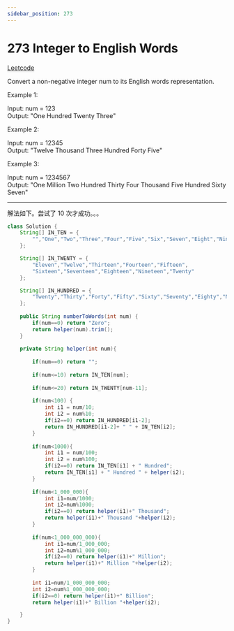 ```yaml
---
sidebar_position: 273
---
```


# 273 Integer to English Words

[Leetcode](https://leetcode.com/problems/integer-to-english-words/)

Convert a non-negative integer num to its English words representation.

 

Example 1:

Input: num = 123  
Output: "One Hundred Twenty Three"  

Example 2:

Input: num = 12345  
Output: "Twelve Thousand Three Hundred Forty Five"  

Example 3:

Input: num = 1234567  
Output: "One Million Two Hundred Thirty Four Thousand Five Hundred Sixty Seven"  

---

解法如下。尝试了 10 次才成功。。。

```java
class Solution {
    String[] IN_TEN = {
        "","One","Two","Three","Four","Five","Six","Seven","Eight","Nine","Ten"
    };

    String[] IN_TWENTY = {
        "Eleven","Twelve","Thirteen","Fourteen","Fifteen",
        "Sixteen","Seventeen","Eighteen","Nineteen","Twenty"
    };

    String[] IN_HUNDRED = {
        "Twenty","Thirty","Forty","Fifty","Sixty","Seventy","Eighty","Ninety"
    };
    
    public String numberToWords(int num) {
        if(num==0) return "Zero";
        return helper(num).trim();
    }
    
    private String helper(int num){
        
        if(num==0) return "";
        
        if(num<=10) return IN_TEN[num];
        
        if(num<=20) return IN_TWENTY[num-11];
        
        if(num<100) {
            int i1 = num/10;
            int i2 = num%10;
            if(i2==0) return IN_HUNDRED[i1-2];
            return IN_HUNDRED[i1-2]+ " " + IN_TEN[i2];
        }
        
        if(num<1000){
            int i1 = num/100;
            int i2 = num%100;
            if(i2==0) return IN_TEN[i1] + " Hundred";
            return IN_TEN[i1] + " Hundred " + helper(i2);
        }
        
        if(num<1_000_000){
            int i1=num/1000;
            int i2=num%1000;
            if(i2==0) return helper(i1)+" Thousand";
            return helper(i1)+" Thousand "+helper(i2);
        }
        
        if(num<1_000_000_000){
            int i1=num/1_000_000;
            int i2=num%1_000_000;
            if(i2==0) return helper(i1)+" Million";
            return helper(i1)+" Million "+helper(i2);
        } 
        
        int i1=num/1_000_000_000;
        int i2=num%1_000_000_000;
        if(i2==0) return helper(i1)+" Billion";
        return helper(i1)+" Billion "+helper(i2);

    }
}
```

